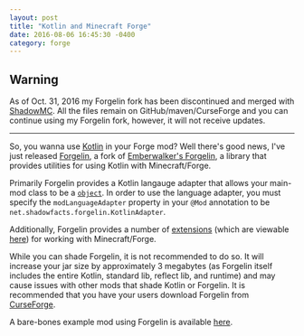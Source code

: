 ```yaml
---
layout: post
title: "Kotlin and Minecraft Forge"
date: 2016-08-06 16:45:30 -0400
category: forge
---
```


## Warning
As of Oct. 31, 2016 my Forgelin fork has been discontinued and merged with [ShadowMC](https://github.com/shadowfacts/ShadowMC). All the files remain on GitHub/maven/CurseForge and you can continue using my Forgelin fork, however, it will not receive updates.

-----

So, you wanna use [Kotlin][] in your Forge mod? Well there's good news, I've just released [Forgelin][], a fork of [Emberwalker's Forgelin][EWForgelin], a library that provides utilities for using Kotlin with Minecraft/Forge. 

Primarily Forgelin provides a Kotlin langauge adapter that allows your main-mod class to be a [`object`][KotlinObject]. In order to use the language adapter, you must specify the `modLanguageAdapter` property in your `@Mod` annotation to be `net.shadowfacts.forgelin.KotlinAdapter`.

Additionally, Forgelin provides a number of [extensions][KotlinExtensions] (which are viewable [here][ExtensionsList]) for working with Minecraft/Forge.

While you can shade Forgelin, it is not recommended to do so. It will increase your jar size by approximately 3 megabytes (as Forgelin itself includes the entire Kotlin, standard lib, reflect lib, and runtime) and may cause issues with other mods that shade Kotlin or Forgelin. It is recommended that you have your users download Forgelin from [CurseForge][].

A bare-bones example mod using Forgelin is available [here][example].

[Kotlin]: https://kotlinlang.org/
[Forgelin]: https://github.com/shadowfacts/Forgelin
[EWForgelin]: https://github.com/Emberwalker/Forgelin
[KotlinObject]: https://kotlinlang.org/docs/reference/object-declarations.html
[KotlinExtensions]: https://kotlinlang.org/docs/reference/extensions.html
[ExtensionsList]: https://github.com/shadowfacts/Forgelin/tree/master/src/main/kotlin/net/shadowfacts/forgelin/extensions
[CurseForge]: https://minecraft.curseforge.com/projects/shadowfacts-forgelin
[example]: https://github.com/shadowfacts/ForgelinExample
